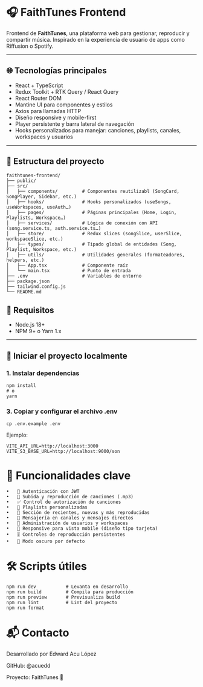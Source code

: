 # 🎧 FaithTunes Frontend

Frontend de **FaithTunes**, una plataforma web para gestionar, reproducir y compartir música. Inspirado en la experiencia de usuario de apps como Riffusion o Spotify.

---

## 🌐 Tecnologías principales

- React + TypeScript
- Redux Toolkit + RTK Query / React Query
- React Router DOM
- Mantine UI para componentes y estilos
- Axios para llamadas HTTP
- Diseño responsive y mobile-first
- Player persistente y barra lateral de navegación
- Hooks personalizados para manejar: canciones, playlists, canales, workspaces y usuarios

---

## 📁 Estructura del proyecto
```
faithtunes-frontend/
├── public/
├── src/
│   ├── components/         # Componentes reutilizabl (SongCard, SongPlayer, Sidebar, etc.)
│   ├── hooks/              # Hooks personalizados (useSongs, useWorkspaces, useAuth…)
│   ├── pages/              # Páginas principales (Home, Login, Playlists, Workspace…)
│   ├── services/           # Lógica de conexión con API (song.service.ts, auth.service.ts…)
│   ├── store/              # Redux slices (songSlice, userSlice, workspaceSlice, etc.)
│   ├── types/              # Tipado global de entidades (Song, Playlist, Workspace, etc.)
│   ├── utils/              # Utilidades generales (formateadores, helpers, etc.)
│   ├── App.tsx             # Componente raíz
│   └── main.tsx            # Punto de entrada
├── .env                    # Variables de entorno
├── package.json
├── tailwind.config.js
└── README.md
```


## 🧪 Requisitos

- Node.js 18+
- NPM 9+ o Yarn 1.x

---

## 🚀 Iniciar el proyecto localmente

### 1. Instalar dependencias

```
npm install
# o
yarn
```

### 3. Copiar y configurar el archivo .env

```
cp .env.example .env
```

Ejemplo:

```
VITE_API_URL=http://localhost:3000
VITE_S3_BASE_URL=http://localhost:9000/son
```


# 🔐 Funcionalidades clave
	•	🔑 Autenticación con JWT
	•	🎵 Subida y reproducción de canciones (.mp3)
	•	✅ Control de autorización de canciones
	•	📂 Playlists personalizadas
	•	🔁 Sección de recientes, nuevas y más reproducidas
	•	💬 Mensajería en canales y mensajes directos
	•	🧑 Administración de usuarios y workspaces
	•	📱 Responsive para vista mobile (diseño tipo tarjeta)
	•	🎚️ Controles de reproducción persistentes
	•	🌙 Modo oscuro por defecto


  # 🛠️ Scripts útiles
  ```
  npm run dev           # Levanta en desarrollo
  npm run build         # Compila para producción
  npm run preview       # Previsualiza build
  npm run lint          # Lint del proyecto
  npm run format
```


# 📬 Contacto

Desarrollado por Edward Acu López

GitHub: @acuedd

Proyecto: FaithTunes 🎵